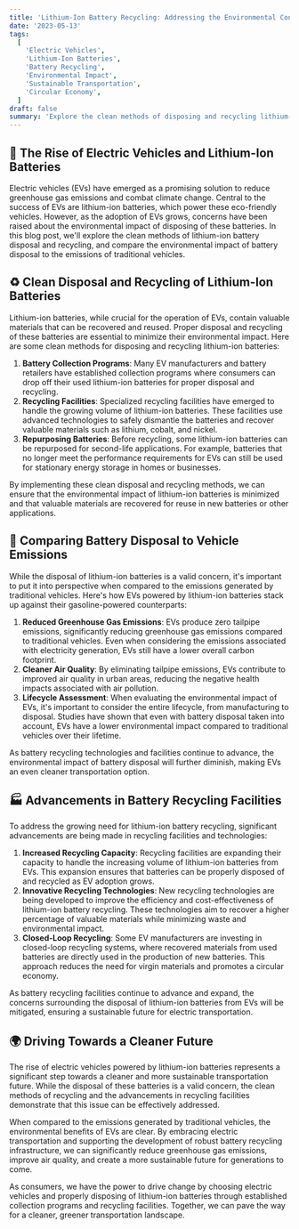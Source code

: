 ```yaml
---
title: 'Lithium-Ion Battery Recycling: Addressing the Environmental Concerns of Electric Vehicles'
date: '2023-05-13'
tags:
  [
    'Electric Vehicles',
    'Lithium-Ion Batteries',
    'Battery Recycling',
    'Environmental Impact',
    'Sustainable Transportation',
    'Circular Economy',
  ]
draft: false
summary: 'Explore the clean methods of disposing and recycling lithium-ion batteries, addressing the concerns surrounding electric vehicles. Learn about the environmental benefits of EVs compared to traditional vehicles and discover the advancements in battery recycling facilities that mitigate the impact of battery disposal.'
---
```


## 🔋 The Rise of Electric Vehicles and Lithium-Ion Batteries

Electric vehicles (EVs) have emerged as a promising solution to reduce greenhouse gas emissions and combat climate change. Central to the success of EVs are lithium-ion batteries, which power these eco-friendly vehicles. However, as the adoption of EVs grows, concerns have been raised about the environmental impact of disposing of these batteries. In this blog post, we'll explore the clean methods of lithium-ion battery disposal and recycling, and compare the environmental impact of battery disposal to the emissions of traditional vehicles.

## ♻️ Clean Disposal and Recycling of Lithium-Ion Batteries

Lithium-ion batteries, while crucial for the operation of EVs, contain valuable materials that can be recovered and reused. Proper disposal and recycling of these batteries are essential to minimize their environmental impact. Here are some clean methods for disposing and recycling lithium-ion batteries:

1. **Battery Collection Programs**: Many EV manufacturers and battery retailers have established collection programs where consumers can drop off their used lithium-ion batteries for proper disposal and recycling.
2. **Recycling Facilities**: Specialized recycling facilities have emerged to handle the growing volume of lithium-ion batteries. These facilities use advanced technologies to safely dismantle the batteries and recover valuable materials such as lithium, cobalt, and nickel.
3. **Repurposing Batteries**: Before recycling, some lithium-ion batteries can be repurposed for second-life applications. For example, batteries that no longer meet the performance requirements for EVs can still be used for stationary energy storage in homes or businesses.

By implementing these clean disposal and recycling methods, we can ensure that the environmental impact of lithium-ion batteries is minimized and that valuable materials are recovered for reuse in new batteries or other applications.

## 🍃 Comparing Battery Disposal to Vehicle Emissions

While the disposal of lithium-ion batteries is a valid concern, it's important to put it into perspective when compared to the emissions generated by traditional vehicles. Here's how EVs powered by lithium-ion batteries stack up against their gasoline-powered counterparts:

1. **Reduced Greenhouse Gas Emissions**: EVs produce zero tailpipe emissions, significantly reducing greenhouse gas emissions compared to traditional vehicles. Even when considering the emissions associated with electricity generation, EVs still have a lower overall carbon footprint.
2. **Cleaner Air Quality**: By eliminating tailpipe emissions, EVs contribute to improved air quality in urban areas, reducing the negative health impacts associated with air pollution.
3. **Lifecycle Assessment**: When evaluating the environmental impact of EVs, it's important to consider the entire lifecycle, from manufacturing to disposal. Studies have shown that even with battery disposal taken into account, EVs have a lower environmental impact compared to traditional vehicles over their lifetime.

As battery recycling technologies and facilities continue to advance, the environmental impact of battery disposal will further diminish, making EVs an even cleaner transportation option.

## 🏭 Advancements in Battery Recycling Facilities

To address the growing need for lithium-ion battery recycling, significant advancements are being made in recycling facilities and technologies:

1. **Increased Recycling Capacity**: Recycling facilities are expanding their capacity to handle the increasing volume of lithium-ion batteries from EVs. This expansion ensures that batteries can be properly disposed of and recycled as EV adoption grows.
2. **Innovative Recycling Technologies**: New recycling technologies are being developed to improve the efficiency and cost-effectiveness of lithium-ion battery recycling. These technologies aim to recover a higher percentage of valuable materials while minimizing waste and environmental impact.
3. **Closed-Loop Recycling**: Some EV manufacturers are investing in closed-loop recycling systems, where recovered materials from used batteries are directly used in the production of new batteries. This approach reduces the need for virgin materials and promotes a circular economy.

As battery recycling facilities continue to advance and expand, the concerns surrounding the disposal of lithium-ion batteries from EVs will be mitigated, ensuring a sustainable future for electric transportation.

## 🌍 Driving Towards a Cleaner Future

The rise of electric vehicles powered by lithium-ion batteries represents a significant step towards a cleaner and more sustainable transportation future. While the disposal of these batteries is a valid concern, the clean methods of recycling and the advancements in recycling facilities demonstrate that this issue can be effectively addressed.

When compared to the emissions generated by traditional vehicles, the environmental benefits of EVs are clear. By embracing electric transportation and supporting the development of robust battery recycling infrastructure, we can significantly reduce greenhouse gas emissions, improve air quality, and create a more sustainable future for generations to come.

As consumers, we have the power to drive change by choosing electric vehicles and properly disposing of lithium-ion batteries through established collection programs and recycling facilities. Together, we can pave the way for a cleaner, greener transportation landscape.
